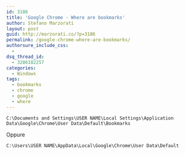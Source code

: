 ```yaml
---
id: 3186
title: 'Google Chrome - Where are bookmarks'
author: Stefano Marzorati
layout: post
guid: http://marzorati.co/?p=3186
permalink: /google-chrome-where-are-bookmarks/
authorsure_include_css:
  - 
dsq_thread_id:
  - 3286182257
categories:
  - Windows
tags:
  - bookmarks
  - chrome
  - google
  - where
---
```


    C:\Documents and Settings\USER NAME\Local Settings\Application Data\Google\Chrome\User Data\Default\Bookmarks
  
  Oppure
  
    C:\Users\USER NAME\AppData\Local\Google\Chrome\User Data\Default
